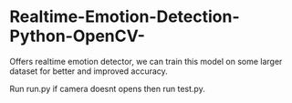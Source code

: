 # Realtime-Emotion-Detection-Python-OpenCV-
Offers realtime emotion detector, we can train this model on some larger dataset for better and improved accuracy.


Run run.py if camera doesnt opens then run test.py.

